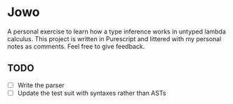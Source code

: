 # Jowo

A personal exercise to learn how a type inference works in untyped lambda calculus. This project is written in Purescript and littered with my personal notes as comments. Feel free to give feedback.

## TODO
- [ ] Write the parser
- [ ] Update the test suit with syntaxes rather than ASTs
